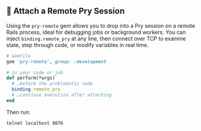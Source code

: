 ## 🐞 Attach a Remote Pry Session
Using the `pry-remote` gem allows you to drop into a Pry session on a remote Rails process, ideal for debugging jobs or background workers. You can inject `binding.remote_pry` at any line, then connect over TCP to examine state, step through code, or modify variables in real time.

```ruby
# Gemfile
gem 'pry-remote', group: :development

# in your code or job
def perform(*args)
  # …before the problematic code
  binding.remote_pry
  # …continue execution after attaching
end
```

Then run:

```bash
telnet localhost 9876
```